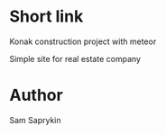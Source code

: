 # Short link

Konak construction project with meteor

Simple site for real estate company


# Author 

Sam Saprykin